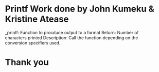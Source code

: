 # Printf Work done by John Kumeku & Kristine Atease

_printf:  Function to procduce output to a format
Return: Number of characters printed 
Description: Call the function depending on the conversion specifiers used.

# Thank you
